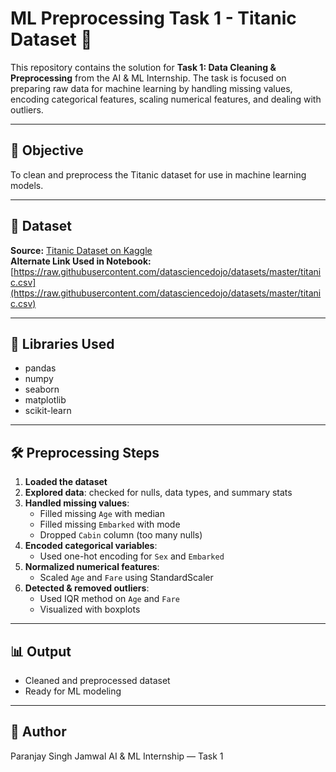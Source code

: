 # ML Preprocessing Task 1 - Titanic Dataset 🚢

This repository contains the solution for **Task 1: Data Cleaning & Preprocessing** from the AI & ML Internship. The task is focused on preparing raw data for machine learning by handling missing values, encoding categorical features, scaling numerical features, and dealing with outliers.

---

## 📌 Objective

To clean and preprocess the Titanic dataset for use in machine learning models.

---

## 📂 Dataset

**Source:** [Titanic Dataset on Kaggle](https://www.kaggle.com/datasets/yasserh/titanic-dataset)  
**Alternate Link Used in Notebook:**  
[https://raw.githubusercontent.com/datasciencedojo/datasets/master/titanic.csv](https://raw.githubusercontent.com/datasciencedojo/datasets/master/titanic.csv)

---

## 🧪 Libraries Used

- pandas
- numpy
- seaborn
- matplotlib
- scikit-learn

---

## 🛠 Preprocessing Steps

1. **Loaded the dataset**
2. **Explored data**: checked for nulls, data types, and summary stats
3. **Handled missing values**:
   - Filled missing `Age` with median
   - Filled missing `Embarked` with mode
   - Dropped `Cabin` column (too many nulls)
4. **Encoded categorical variables**:
   - Used one-hot encoding for `Sex` and `Embarked`
5. **Normalized numerical features**:
   - Scaled `Age` and `Fare` using StandardScaler
6. **Detected & removed outliers**:
   - Used IQR method on `Age` and `Fare`
   - Visualized with boxplots

---

## 📊 Output

- Cleaned and preprocessed dataset
- Ready for ML modeling

---



## 📧 Author

Paranjay Singh Jamwal 
AI & ML Internship — Task 1
